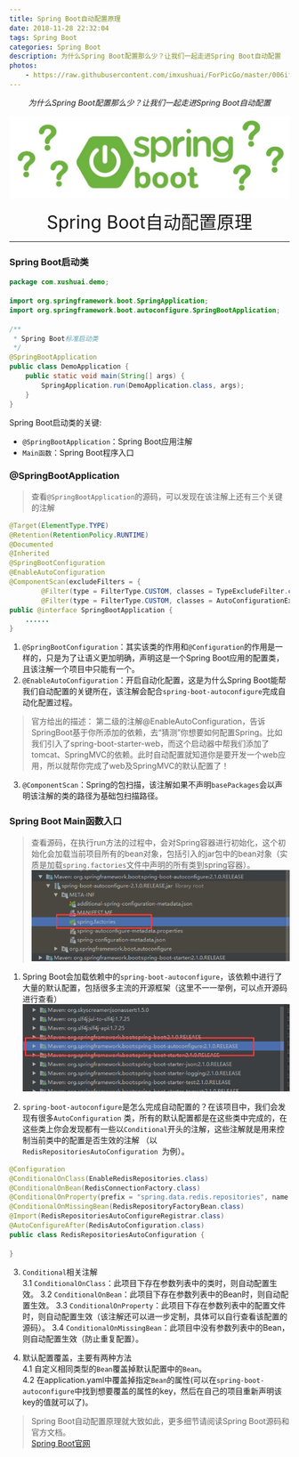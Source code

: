 ```yaml
---
title: Spring Boot自动配置原理
date: 2018-11-28 22:32:04
tags: Spring Boot
categories: Spring Boot
description: 为什么Spring Boot配置那么少？让我们一起走进Spring Boot自动配置
photos: 
    - https://raw.githubusercontent.com/imxushuai/ForPicGo/master/006ifTg0gy1fxq697a7goj30sg08fdgl.jpg
---
```


<center><i>为什么Spring Boot配置那么少？让我们一起走进Spring Boot自动配置</i></center>

![](https://raw.githubusercontent.com/imxushuai/ForPicGo/master/006ifTg0gy1fxq697a7goj30sg08fdgl.jpg)

<!-- more -->

<center><font size="6px">Spring Boot自动配置原理</font></center>


---
### Spring Boot启动类
```java
package com.xushuai.demo;

import org.springframework.boot.SpringApplication;
import org.springframework.boot.autoconfigure.SpringBootApplication;

/**
 * Spring Boot标准启动类
 */
@SpringBootApplication
public class DemoApplication {
    public static void main(String[] args) {
        SpringApplication.run(DemoApplication.class, args);
    }
}
```

Spring Boot启动类的关键:
- `@SpringBootApplication`：Spring Boot应用注解
- `Main函数`：Spring Boot程序入口


### @SpringBootApplication

> 查看`@SpringBootApplication`的源码，可以发现在该注解上还有三个关键的注解   
```java
@Target(ElementType.TYPE)
@Retention(RetentionPolicy.RUNTIME)
@Documented
@Inherited
@SpringBootConfiguration
@EnableAutoConfiguration
@ComponentScan(excludeFilters = {
		@Filter(type = FilterType.CUSTOM, classes = TypeExcludeFilter.class),
		@Filter(type = FilterType.CUSTOM, classes = AutoConfigurationExcludeFilter.class) })
public @interface SpringBootApplication {
    ......
}
```

1. `@SpringBootConfiguration`：其实该类的作用和`@Configuration`的作用是一样的，只是为了让语义更加明确，声明这是一个Spring Boot应用的配置类，且该注解一个项目中只能有一个。
2. `@EnableAutoConfiguration`：开启自动化配置，这是为什么Spring Boot能帮我们自动配置的关键所在，该注解会配合`spring-boot-autoconfigure`完成自动化配置过程。
> 官方给出的描述：   第二级的注解@EnableAutoConfiguration，告诉SpringBoot基于你所添加的依赖，去“猜测”你想要如何配置Spring。比如我们引入了spring-boot-starter-web，而这个启动器中帮我们添加了tomcat、SpringMVC的依赖。此时自动配置就知道你是要开发一个web应用，所以就帮你完成了web及SpringMVC的默认配置了！

3. `@ComponentScan`：Spring的包扫描，该注解如果不声明`basePackages`会以声明该注解的类的路径为基础包扫描路径。


### Spring Boot Main函数入口
> 查看源码，在执行run方法的过程中，会对Spring容器进行初始化，这个初始化会加载当前项目所有的bean对象，包括引入的jar包中的bean对象（实质是加载`spring.factories`文件中声明的所有类到spring容器）。   
![](https://raw.githubusercontent.com/imxushuai/ForPicGo/master/006ifTg0gy1fxo5vv9r4bj30gq05xwet.jpg)


1. Spring Boot会加载依赖中的`spring-boot-autoconfigure`，该依赖中进行了大量的默认配置，包括很多主流的开源框架（这里不一一举例，可以点开源码进行查看）
![](https://raw.githubusercontent.com/imxushuai/ForPicGo/master/006ifTg0gy1fxo4k4veg9j30h905nwex.jpg)

2. `spring-boot-autoconfigure`是怎么完成自动配置的？在该项目中，我们会发现有很多`AutoConfiguration` 类，所有的默认配置都是在这些类中完成的，在这些类上你会发现都有一些以`Conditional`开头的注解，这些注解就是用来控制当前类中的配置是否生效的注解 （以`RedisRepositoriesAutoConfiguration `为例）。
```java
@Configuration
@ConditionalOnClass(EnableRedisRepositories.class)
@ConditionalOnBean(RedisConnectionFactory.class)
@ConditionalOnProperty(prefix = "spring.data.redis.repositories", name = "enabled", havingValue = "true", matchIfMissing = true)
@ConditionalOnMissingBean(RedisRepositoryFactoryBean.class)
@Import(RedisRepositoriesAutoConfigureRegistrar.class)
@AutoConfigureAfter(RedisAutoConfiguration.class)
public class RedisRepositoriesAutoConfiguration {

}
```
3. `Conditional`相关注解   
   3.1 `ConditionalOnClass`：此项目下存在参数列表中的类时，则自动配置生效。
   3.2 `ConditionalOnBean`：此项目下存在参数列表中的Bean时，则自动配置生效。
   3.3 `ConditionalOnProperty`：此项目下存在参数列表中的配置文件时，则自动配置生效（该注解还可以进一步定制，具体可以自行查看该配置的源码）。
   3.4 `ConditionalOnMissingBean`：此项目中没有参数列表中的Bean，则自动配置生效（防止重复配置）。

4. 默认配置覆盖，主要有两种方法   
   4.1 自定义相同类型的`Bean`覆盖掉默认配置中的`Bean`。   
   4.2 在application.yaml中覆盖掉指定`Bean`的属性(可以在`spring-boot-autoconfigure`中找到想要覆盖的属性的key，然后在自己的项目重新声明该key的值就可以了)。


> Spring Boot自动配置原理就大致如此，更多细节请阅读Spring Boot源码和官方文档。   
[Spring Boot官网](https://spring.io/projects/spring-boot)
